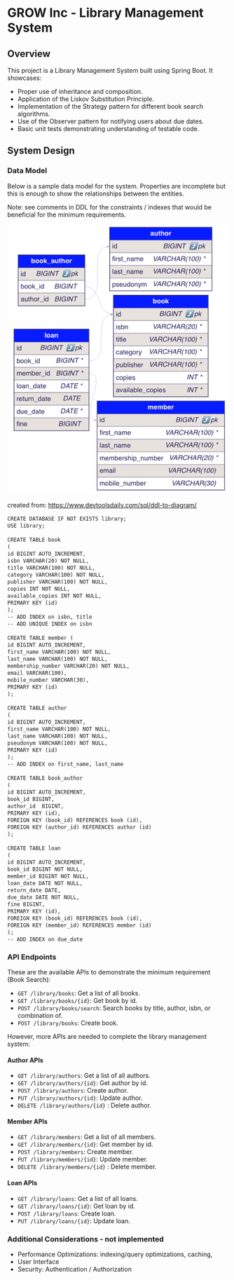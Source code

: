# GROW Inc - Library Management System

## Overview

This project is a Library Management System built using Spring Boot. It showcases:
- Proper use of inheritance and composition.
- Application of the Liskov Substitution Principle.
- Implementation of the Strategy pattern for different book search algorithms.
- Use of the Observer pattern for notifying users about due dates.
- Basic unit tests demonstrating understanding of testable code.

## System Design

### Data Model

Below is a sample data model for the system. Properties are incomplete but this is enough to show the relationships between the entities.

Note: see comments in DDL for the constraints / indexes that would be beneficial for the minimum requirements.

![img.png](img.png)

created from: https://www.devtoolsdaily.com/sql/ddl-to-diagram/
```
CREATE DATABASE IF NOT EXISTS library;
USE library;

CREATE TABLE book
(
id BIGINT AUTO_INCREMENT,
isbn VARCHAR(20) NOT NULL,
title VARCHAR(100) NOT NULL,
category VARCHAR(100) NOT NULL,
publisher VARCHAR(100) NOT NULL,
copies INT NOT NULL,
available_copies INT NOT NULL,
PRIMARY KEY (id)
);
-- ADD INDEX on isbn, title
-- ADD UNIQUE INDEX on isbn

CREATE TABLE member (
id BIGINT AUTO_INCREMENT,
first_name VARCHAR(100) NOT NULL,
last_name VARCHAR(100) NOT NULL,
membership_number VARCHAR(20) NOT NULL,
email VARCHAR(100),
mobile_number VARCHAR(30),
PRIMARY KEY (id)
);

CREATE TABLE author
(
id BIGINT AUTO_INCREMENT,
first_name VARCHAR(100) NOT NULL,
last_name VARCHAR(100) NOT NULL,
pseudonym VARCHAR(100) NOT NULL,
PRIMARY KEY (id)
);
-- ADD INDEX on first_name, last_name

CREATE TABLE book_author
(
id BIGINT AUTO_INCREMENT,
book_id BIGINT,
author_id  BIGINT,
PRIMARY KEY (id),
FOREIGN KEY (book_id) REFERENCES book (id),
FOREIGN KEY (author_id) REFERENCES author (id)
);

CREATE TABLE loan
(
id BIGINT AUTO_INCREMENT,
book_id BIGINT NOT NULL,
member_id BIGINT NOT NULL,
loan_date DATE NOT NULL,
return_date DATE,
due_date DATE NOT NULL,
fine BIGINT,
PRIMARY KEY (id),
FOREIGN KEY (book_id) REFERENCES book (id),
FOREIGN KEY (member_id) REFERENCES member (id)
);
-- ADD INDEX on due_date
```

### API Endpoints

These are the available APIs to demonstrate the minimum requirement (Book Search):

- `GET /library/books`: Get a list of all books.
- `GET /library/books/{id}`: Get book by id.
- `POST /library/books/search`: Search books by title, author, isbn, or combination of.
- `POST /library/books`: Create book.

However, more APIs are needed to complete the library management system:

#### Author APIs

- `GET /library/authors`: Get a list of all authors.
- `GET /library/authors/{id}`: Get author by id.
- `POST /library/authors`: Create author.
- `PUT /library/authors/{id}`: Update author.
- `DELETE /library/authors/{id}` : Delete author.

#### Member APIs

- `GET /library/members`: Get a list of all members.
- `GET /library/members/{id}`: Get member by id.
- `POST /library/members`: Create member.
- `PUT /library/members/{id}`: Update member.
- `DELETE /library/members/{id}` : Delete member.

#### Loan APIs

- `GET /library/loans`: Get a list of all loans.
- `GET /library/loans/{id}`: Get loan by id.
- `POST /library/loans`: Create loan.
- `PUT /library/loans/{id}`: Update loan.

### Additional Considerations - not implemented 
- Performance Optimizations: indexing/query optimizations, caching,
- User Interface
- Security: Authentication / Authorization
